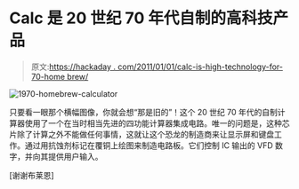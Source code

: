 # Calc 是 20 世纪 70 年代自制的高科技产品

> 原文:[https://hackaday . com/2011/01/01/calc-is-high-technology-for-70-home brew/](https://hackaday.com/2011/01/01/calc-is-high-tech-for-1970s-homebrew/)

![](../Images/40bf7217315dd674af0fe270dfaa4786.png "1970-homebrew-calculator")

只要看一眼那个横幅图像，你就会想“那是旧的”！这个 20 世纪 70 年代的自制计算器使用了一个在当时相当先进的四功能计算器集成电路。唯一的问题是，这种芯片除了计算之外不能做任何事情，这就让这个恐龙的制造商来让显示屏和键盘工作。通过用抗蚀剂标记在覆铜上绘图来制造电路板。它们控制 IC 输出的 VFD 数字，并向其提供用户输入。

[谢谢布莱恩]